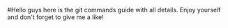 #Hello guys here is the git commands guide with all details. Enjoy yourself and don't forget to give me a like!

